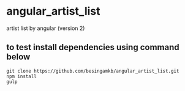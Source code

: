 # angular_artist_list
artist list by angular (version 2)


## to test install dependencies using command below
```shell 
git clone https://github.com/besingamkb/angular_artist_list.git
npm install
gulp
```
